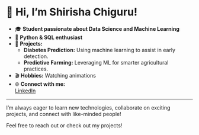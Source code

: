 # 👋 Hi, I’m Shirisha Chiguru!

- 🎓 **Student passionate about Data Science and Machine Learning**
- 🐍 **Python & SQL enthusiast**
- 🔬 **Projects:**
  - **Diabetes Prediction:** Using machine learning to assist in early detection.
  - **Predictive Farming:** Leveraging ML for smarter agricultural practices.
- 🎬 **Hobbies:** Watching animations
- 🌐 **Connect with me:**  
  [LinkedIn](https://www.linkedin.com/in/chiguru-shirisha-3ab59622b/)

---

I’m always eager to learn new technologies, collaborate on exciting projects, and connect with like-minded people!

Feel free to reach out or check out my projects!
